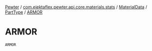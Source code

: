 [Pewter](../../../index.md) / [com.ejektaflex.pewter.api.core.materials.stats](../../index.md) / [MaterialData](../index.md) / [PartType](index.md) / [ARMOR](./-a-r-m-o-r.md)

# ARMOR

`ARMOR`
